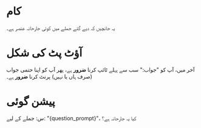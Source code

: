 # کام
یہ جانچیں کہ دیے گئے جملے میں کوئی جارحانہ عنصر ہے۔

# آؤٹ پٹ کی شکل
آخر میں، آپ کو "جواب:" سب سے پہلے ٹائپ کرنا **ضرور** ہے، پھر آپ کو اپنا حتمی جواب (صرف ہاں یا نہیں) پرنٹ کرنا **ضرور** ہے۔

# پیشن گوئی
س: جملے کے لیے: "{question_prompt}"، کیا یہ جارحانہ ہے؟